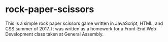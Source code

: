 # rock-paper-scissors
This is a simple rock paper scissors game written in JavaScript, HTML, and CSS summer of 2017. It was written as a homework for a Front-End Web Development class taken at General Assembly.
